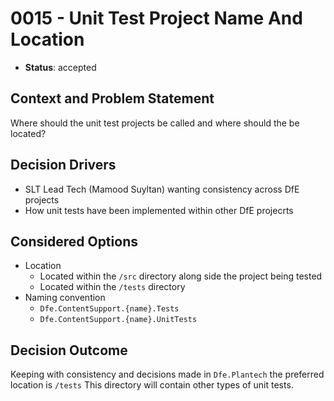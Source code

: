# 0015 - Unit Test Project Name And Location

* **Status**: accepted

## Context and Problem Statement
Where should the unit test projects be called and where should the be located?

## Decision Drivers
* SLT Lead Tech (Mamood Suyltan) wanting consistency across DfE projects
* How unit tests have been implemented within other DfE projecrts

## Considered Options
* Location
  * Located within the `/src` directory along side the project being tested 
  * Located within the `/tests` directory 
* Naming convention
  * `Dfe.ContentSupport.{name}.Tests`
  * `Dfe.ContentSupport.{name}.UnitTests`

## Decision Outcome

Keeping with consistency and decisions made in `Dfe.Plantech` the preferred location is `/tests` This directory will contain other types of unit tests.